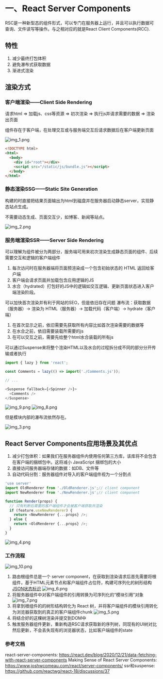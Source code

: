 # 一、React Server Components

RSC是一种新型态的组件形式，可以专门在服务器上运行，并且可以执行数据可查询、文件读写等操作。与之相对应的就是React Client Components(RCC).

## 特性
1. 减少最终打包体积
2. 避免瀑布式获取数据
3. 渐进式渲染

## 渲染方式

### 客户端渲染——Client Side Rendering

请求html => 加载js、css等资源 => 初次渲染 => 执行js并请求需要的数据 => 渲染出页面

组件存在于客户端，在处理交互或与服务端交互后请求数据后在客户端更新页面

![img_1.png](img_1.png)

```html
<!DOCTYPE html>
<html>
  <body>
    <div id="root"></div>
    <script src="/static/js/bundle.js"></script>
  </body>
</html>
```
### 静态渲染SSG——Static Site Generation

构建的时直接把结果页面输出为html到磁盘并在服务器启动静态server，实现静态站点生成。

不需要动态生成、页面交互少，如博客、新闻等站点。

![img_2.png](img_2.png)

### 服务端渲染SSR——Server Side Rendering

可以理解为组件被分为两部分，服务端可用来初次渲染生成静态页面的组件、后续需要交互和逻辑的客户端组件

1. 每次访问时在服务器端将页面预渲染成一个包含初始状态的 HTML 返回给客户端
2. 客户端会请求页面并加载包含应用逻辑的JS
3. 水合（hydrated）打包好的JS中的逻辑如交互逻辑、更新页面状态进入客户端渲染阶段。

可以加快首次渲染并有利于网站的SEO，但是依旧存在问题
瀑布流：获取数据（服务器）→ 渲染为 HTML（服务器）→ 加载代码（客户端）→ hydrate（客户端）
1. 在首次显示之前，依旧需要先获取所有内容比如首次渲染需要的数据等
2. 在水合之前，依旧需要装载所需要的js
3. 在可以交互之前，需要先给整个html水合装载的所有js

可以通过Suspense来将整个渲染HTML以及水合的过程拆分成不同的部分分开传输或者执行
```javascript
import { lazy } from 'react';

const Comments = lazy(() => import('./Comments.js'));

// ...

<Suspense fallback={<Spinner />}>
  <Comments />
</Suspense>
```
![img_9.png](img_9.png)
![img_8.png](img_8.png)

但是模块内部的瀑布流依然存在。


![img_3.png](img_3.png)

## React Server Components应用场景及其优点

1. 减少打包体积：如果我们在服务器组件内使用任何第三方库，该库将不会包含在客户端的捆绑包中。这将减小 JavaScript 捆绑包的大小
2. 直接访问服务器端存储的数据：如DB、文件等
3. 自动代码分割：服务器组件对导入的客户端组件视为一个分割点


```javascript
'use server'
import OldRenderer from './OldRenderer.js';// client component
import NewRenderer from './NewRenderer.js';// client component

function Render(props) {
  // 只有判断后需要的客户端组件才会被客户端获取并渲染
  if (feature.useNewRenderer) {
    return <NewRenderer {...props} />;
  } else {
    return <OldRenderer {...props} />;
  }
}
```

![img_4.png](img_4.png)

### 工作流程
![img_10.png](img_10.png)
1. 路由根组件总是一个 server component，在获取到渲染请求后首先需要将根组件，基于HTML元素节点和客户端组件占位符，构建可序列化的树形结构
[JSON状态标识](https://github.com/facebook/react/blob/main/packages/react-client/src/ReactFlightClient.js)
![img_6.png](img_6.png)
2. 将服务器组件中对客户端组件的引用转换为可序列化的“模块引用”对象
![img_7.png](img_7.png)
3. 将拿到根组件的的树形结构转化为 React 树，并将客户端组件的模块引用转化为浏览器获取到的真正的客户端组件chunk
![img_5.png](img_5.png)
4. 将结合好的这棵树渲染并提交到DOM中
5. 触发服务器组件更新，重新构造RSC请求获取新的序列树，同现有的UI树对比然后更新，不会丢失现有的浏览器状态，比如客户端组件的state

### 参考文档
react-server-components: https://react.dev/blog/2020/12/21/data-fetching-with-react-server-components
Making Sense of React Server Components: https://www.joshwcomeau.com/react/server-components/
ssr和suspense: https://github.com/reactwg/react-18/discussions/37